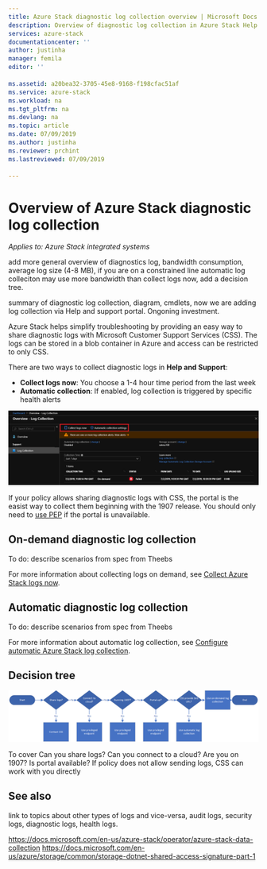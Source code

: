 ```yaml
---
title: Azure Stack diagnostic log collection overview | Microsoft Docs
description: Overview of diagnostic log collection in Azure Stack Help + Support.
services: azure-stack
documentationcenter: ''
author: justinha
manager: femila
editor: ''

ms.assetid: a20bea32-3705-45e8-9168-f198cfac51af
ms.service: azure-stack
ms.workload: na
ms.tgt_pltfrm: na
ms.devlang: na
ms.topic: article
ms.date: 07/09/2019
ms.author: justinha
ms.reviewer: prchint
ms.lastreviewed: 07/09/2019

---
```

# Overview of Azure Stack diagnostic log collection 

*Applies to: Azure Stack integrated systems*

add more general overview of diagnostics log, bandwidth consumption, average log size (4-8 MB), if you are on a constrained line automatic log colleciton may use more bandwidth than collect logs now, add a decision tree.

summary of diagnostic log collection, diagram, cmdlets, now we are adding log collection via Help and support portal. Ongoning investment. 

Azure Stack helps simplify troubleshooting by providing an easy way to share diagnostic logs with Microsoft Customer Support Services (CSS). The logs can be stored in a blob container in Azure and access can be restricted to only CSS. 
   
There are two ways to collect diagnostic logs in **Help and Support**:

- **Collect logs now**: You choose a 1-4 hour time period from the last week
- **Automatic collection**: If enabled, log collection is triggered by specific health alerts 

![Screenshot of diagnostic log collection options](media/azure-stack-automatic-log-collection/azure-stack-log-collection-overview.png)

If your policy allows sharing diagnostic logs with CSS, the portal is the easist way to collect them beginning with the 1907 release. You should only need to [use PEP](azure-stack-diagnostics.md) if the portal is unavailable.

## On-demand diagnostic log collection

To do: describe scenarios from spec from Theebs

For more information about collecting logs on demand, see [Collect Azure Stack logs now](azure-stack-configure-on-demand-log-collection.md).

## Automatic diagnostic log collection 

To do: describe scenarios from spec from Theebs

For more information about automatic log collection, see [Configure automatic Azure Stack log collection](azure-stack-configure-automatic-log-collection.md).



## Decision tree

![Screenshot of diagnostic log collection options](media/azure-stack-automatic-log-collection/azure-stack-diagnostic-log-decision-tree.png)

To cover Can you share logs? Can you connect to a cloud? Are you on 1907? Is portal available? If policy does not allow sending logs, CSS can work with you directly

## See also

link to topics about other types of logs and vice-versa, audit logs, security logs, diagnostic logs, health logs.

https://docs.microsoft.com/en-us/azure-stack/operator/azure-stack-data-collection 
https://docs.microsoft.com/en-us/azure/storage/common/storage-dotnet-shared-access-signature-part-1 